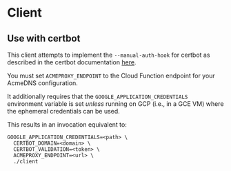 # Client

## Use with certbot

This client attempts to implement the `--manual-auth-hook` for certbot as
described in the certbot documentation
[here](https://eff-certbot.readthedocs.io/en/stable/using.html#hooks).

You must set `ACMEPROXY_ENDPOINT` to the Cloud Function endpoint for your AcmeDNS
configuration.

It additionally requires that the `GOOGLE_APPLICATION_CREDENTIALS` environment
variable is set *unless* running on GCP (i.e., in a GCE VM) where the ephemeral
credentials can be used.

This results in an invocation equivalent to:

```
GOOGLE_APPLICATION_CREDENTIALS=<path> \
  CERTBOT_DOMAIN=<domain> \
  CERTBOT_VALIDATION=<token> \
  ACMEPROXY_ENDPOINT=<url> \
  ./client
```

